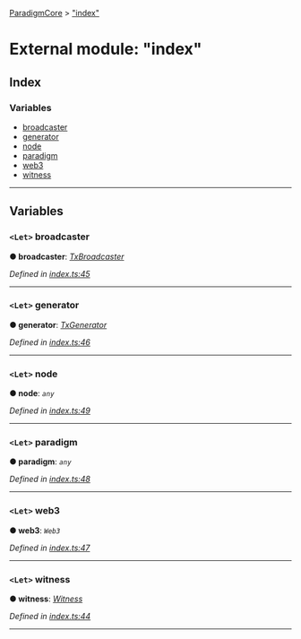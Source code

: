 [ParadigmCore](../README.md) > ["index"](../modules/_index_.md)

# External module: "index"

## Index

### Variables

* [broadcaster](_index_.md#broadcaster)
* [generator](_index_.md#generator)
* [node](_index_.md#node)
* [paradigm](_index_.md#paradigm)
* [web3](_index_.md#web3)
* [witness](_index_.md#witness)

---

## Variables

<a id="broadcaster"></a>

### `<Let>` broadcaster

**● broadcaster**: *[TxBroadcaster](../classes/_core_util_txbroadcaster_.txbroadcaster.md)*

*Defined in [index.ts:45](https://github.com/paradigmfoundation/paradigmcore/blob/486e89a/src/index.ts#L45)*

___
<a id="generator"></a>

### `<Let>` generator

**● generator**: *[TxGenerator](../classes/_core_util_txgenerator_.txgenerator.md)*

*Defined in [index.ts:46](https://github.com/paradigmfoundation/paradigmcore/blob/486e89a/src/index.ts#L46)*

___
<a id="node"></a>

### `<Let>` node

**● node**: *`any`*

*Defined in [index.ts:49](https://github.com/paradigmfoundation/paradigmcore/blob/486e89a/src/index.ts#L49)*

___
<a id="paradigm"></a>

### `<Let>` paradigm

**● paradigm**: *`any`*

*Defined in [index.ts:48](https://github.com/paradigmfoundation/paradigmcore/blob/486e89a/src/index.ts#L48)*

___
<a id="web3"></a>

### `<Let>` web3

**● web3**: *`Web3`*

*Defined in [index.ts:47](https://github.com/paradigmfoundation/paradigmcore/blob/486e89a/src/index.ts#L47)*

___
<a id="witness"></a>

### `<Let>` witness

**● witness**: *[Witness](../classes/_witness_witness_.witness.md)*

*Defined in [index.ts:44](https://github.com/paradigmfoundation/paradigmcore/blob/486e89a/src/index.ts#L44)*

___

